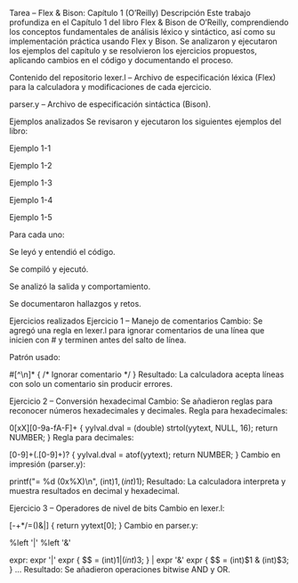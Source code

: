 Tarea – Flex & Bison: Capítulo 1 (O’Reilly)
Descripción
Este trabajo profundiza en el Capítulo 1 del libro Flex & Bison de O’Reilly, comprendiendo los conceptos fundamentales de análisis léxico y sintáctico, así como su implementación práctica usando Flex y Bison.
Se analizaron y ejecutaron los ejemplos del capítulo y se resolvieron los ejercicios propuestos, aplicando cambios en el código y documentando el proceso.

Contenido del repositorio
lexer.l – Archivo de especificación léxica (Flex) para la calculadora y modificaciones de cada ejercicio.

parser.y – Archivo de especificación sintáctica (Bison).

Ejemplos analizados
Se revisaron y ejecutaron los siguientes ejemplos del libro:

Ejemplo 1-1

Ejemplo 1-2

Ejemplo 1-3

Ejemplo 1-4

Ejemplo 1-5

Para cada uno:

Se leyó y entendió el código.

Se compiló y ejecutó.

Se analizó la salida y comportamiento.

Se documentaron hallazgos y retos.

Ejercicios realizados
Ejercicio 1 – Manejo de comentarios
Cambio: Se agregó una regla en lexer.l para ignorar comentarios de una línea que inicien con # y terminen antes del salto de línea.

Patrón usado:

#[^\n]*   { /* Ignorar comentario */ }
Resultado: La calculadora acepta líneas con solo un comentario sin producir errores.

Ejercicio 2 – Conversión hexadecimal
Cambio: Se añadieron reglas para reconocer números hexadecimales y decimales.
Regla para hexadecimales:

0[xX][0-9a-fA-F]+ {
    yylval.dval = (double) strtol(yytext, NULL, 16);
    return NUMBER;
}
Regla para decimales:

[0-9]+(\.[0-9]+)? {
    yylval.dval = atof(yytext);
    return NUMBER;
}
Cambio en impresión (parser.y):

printf("= %d (0x%X)\n", (int)$1, (int)$1);
Resultado: La calculadora interpreta y muestra resultados en decimal y hexadecimal.

Ejercicio 3 – Operadores de nivel de bits
Cambio en lexer.l:

[-+*/=()&|]   { return yytext[0]; }
Cambio en parser.y:

%left '|' 
%left '&'

expr:
    expr '|' expr { $$ = (int)$1 | (int)$3; }
  | expr '&' expr { $$ = (int)$1 & (int)$3; }
  ...
Resultado: Se añadieron operaciones bitwise AND y OR.
